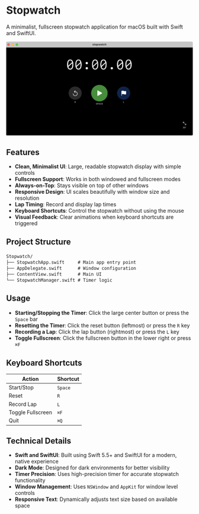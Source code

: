 # Stopwatch

A minimalist, fullscreen stopwatch application for macOS built with Swift and SwiftUI.

![Stopwatch](screenshot.png)

## Features

- **Clean, Minimalist UI**: Large, readable stopwatch display with simple controls
- **Fullscreen Support**: Works in both windowed and fullscreen modes
- **Always-on-Top**: Stays visible on top of other windows
- **Responsive Design**: UI scales beautifully with window size and resolution
- **Lap Timing**: Record and display lap times
- **Keyboard Shortcuts**: Control the stopwatch without using the mouse
- **Visual Feedback**: Clear animations when keyboard shortcuts are triggered

## Project Structure

```
Stopwatch/
├── StopwatchApp.swift     # Main app entry point
├── AppDelegate.swift      # Window configuration
├── ContentView.swift      # Main UI
└── StopwatchManager.swift # Timer logic
```

## Usage

- **Starting/Stopping the Timer**: Click the large center button or press the `Space` bar
- **Resetting the Timer**: Click the reset button (leftmost) or press the `R` key
- **Recording a Lap**: Click the lap button (rightmost) or press the `L` key
- **Toggle Fullscreen**: Click the fullscreen button in the lower right or press `⌘F`

## Keyboard Shortcuts

| Action          | Shortcut |
|----------------|----------|
| Start/Stop     | `Space`  |
| Reset          | `R`      |
| Record Lap     | `L`      |
| Toggle Fullscreen | `⌘F`  |
| Quit           | `⌘Q`     |

## Technical Details

- **Swift and SwiftUI**: Built using Swift 5.5+ and SwiftUI for a modern, native experience
- **Dark Mode**: Designed for dark environments for better visibility
- **Timer Precision**: Uses high-precision timer for accurate stopwatch functionality
- **Window Management**: Uses `NSWindow` and `AppKit` for window level controls
- **Responsive Text**: Dynamically adjusts text size based on available space

